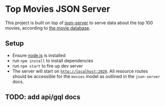# Top Movies JSON Server
This project is built on top of	[json-server](https://github.com/typicode/json-server) to serve data about the top 100 movies, according to [the movie database](https://www.themoviedb.org/).

## Setup
- Ensure [node.js](https://nodejs.org/) is installed
- run `npm install` to install dependencies
- run `npm start` to fire up dev server
- The server will start on [`http://localhost:2020`](http://localhost:2020). All resource routes should be accessible for the `movies` model as outlined in the `json-server` docs.


## TODO: add api/gql docs
